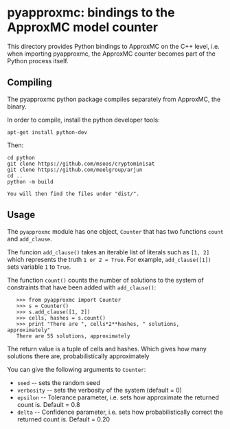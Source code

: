 # pyapproxmc: bindings to the ApproxMC model counter

This directory provides Python bindings to ApproxMC on the C++ level,
i.e. when importing pyapproxmc, the ApproxMC counter becomes part of the
Python process itself.

## Compiling
The pyapproxmc python package compiles separately from ApproxMC, the binary.

In order to compile, install the python developer tools:

```
apt-get install python-dev
```

Then:

```
cd python
git clone https://github.com/msoos/cryptominisat
git clone https://github.com/meelgroup/arjun
cd ..
python -m build

You will then find the files under "dist/".
```

## Usage

The ``pyapproxmc`` module has one object, ``Counter`` that has two functions
``count`` and ``add_clause``.

The funcion ``add_clause()`` takes an iterable list of literals such as
``[1, 2]`` which represents the truth ``1 or 2 = True``. For example,
``add_clause([1])`` sets variable ``1`` to ``True``.

The function ``count()`` counts the number of solutions to the system of constraints
that have been added with ``add_clause()``:

```
   >>> from pyapproxmc import Counter
   >>> s = Counter()
   >>> s.add_clause([1, 2])
   >>> cells, hashes = s.count()
   >>> print "There are ", cells*2**hashes, " solutions, approximately"
   There are 55 solutions, approximately
```

The return value is a tuple of cells and hashes. Which gives how many solutions
there are, probabilistically approximately

You can give the following arguments to `Counter`:
* `seed` -- sets the random seed
* `verbosity` -- sets the verbosity of the system (default = 0)
* `epsilon` -- Tolerance parameter, i.e. sets how approximate the returned count is. Default = 0.8
* `delta` -- Confidence parameter, i.e. sets how probabilistically correct the returned count is. Default = 0.20

